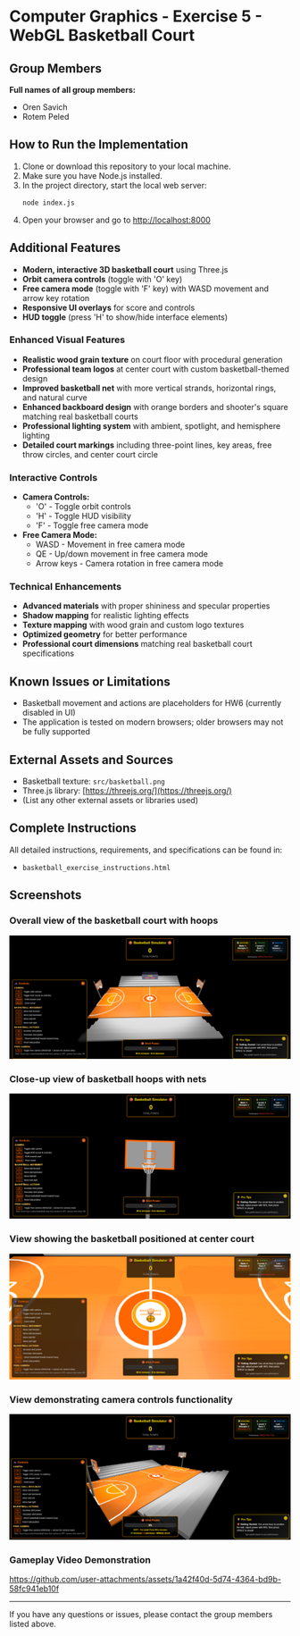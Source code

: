 # Computer Graphics - Exercise 5 - WebGL Basketball Court

## Group Members

**Full names of all group members:**

- Oren Savich
- Rotem Peled

## How to Run the Implementation

1. Clone or download this repository to your local machine.
2. Make sure you have Node.js installed.
3. In the project directory, start the local web server:
   ```sh
   node index.js
   ```
4. Open your browser and go to [http://localhost:8000](http://localhost:8000)

## Additional Features

- **Modern, interactive 3D basketball court** using Three.js
- **Orbit camera controls** (toggle with 'O' key)
- **Free camera mode** (toggle with 'F' key) with WASD movement and arrow key rotation
- **Responsive UI overlays** for score and controls
- **HUD toggle** (press 'H' to show/hide interface elements)

### Enhanced Visual Features

- **Realistic wood grain texture** on court floor with procedural generation
- **Professional team logos** at center court with custom basketball-themed design
- **Improved basketball net** with more vertical strands, horizontal rings, and natural curve
- **Enhanced backboard design** with orange borders and shooter's square matching real basketball courts
- **Professional lighting system** with ambient, spotlight, and hemisphere lighting
- **Detailed court markings** including three-point lines, key areas, free throw circles, and center court circle

### Interactive Controls

- **Camera Controls:**
  - 'O' - Toggle orbit controls
  - 'H' - Toggle HUD visibility
  - 'F' - Toggle free camera mode
- **Free Camera Mode:**
  - WASD - Movement in free camera mode
  - QE - Up/down movement in free camera mode
  - Arrow keys - Camera rotation in free camera mode

### Technical Enhancements

- **Advanced materials** with proper shininess and specular properties
- **Shadow mapping** for realistic lighting effects
- **Texture mapping** with wood grain and custom logo textures
- **Optimized geometry** for better performance
- **Professional court dimensions** matching real basketball court specifications

## Known Issues or Limitations

- Basketball movement and actions are placeholders for HW6 (currently disabled in UI)
- The application is tested on modern browsers; older browsers may not be fully supported

## External Assets and Sources

- Basketball texture: `src/basketball.png`
- Three.js library: [https://threejs.org/](https://threejs.org/)
- (List any other external assets or libraries used)

## Complete Instructions

All detailed instructions, requirements, and specifications can be found in:

- `basketball_exercise_instructions.html`

## Screenshots

### Overall view of the basketball court with hoops

![Overall view of the basketball court with hoops](screenshots/Overall%20view%20of%20the%20basketball%20court%20with%20hoops.png)

### Close-up view of basketball hoops with nets

![Close-up view of basketball hoops with nets](screenshots/Close-up%20view%20of%20basketball%20hoops%20with%20nets.png)

### View showing the basketball positioned at center court

![View showing the basketball positioned at center court](screenshots/View%20showing%20the%20basketball%20positioned%20at%20center%20court.png)

### View demonstrating camera controls functionality

![View demonstrating camera controls functionality](screenshots/View%20demonstrating%20camera%20controls%20functionality.png)

### Gameplay Video Demonstration



https://github.com/user-attachments/assets/1a42f40d-5d74-4364-bd9b-58fc941eb10f



---

If you have any questions or issues, please contact the group members listed above.
